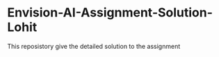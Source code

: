 # Envision-AI-Assignment-Solution-Lohit
This reposistory give the detailed solution to the assignment
